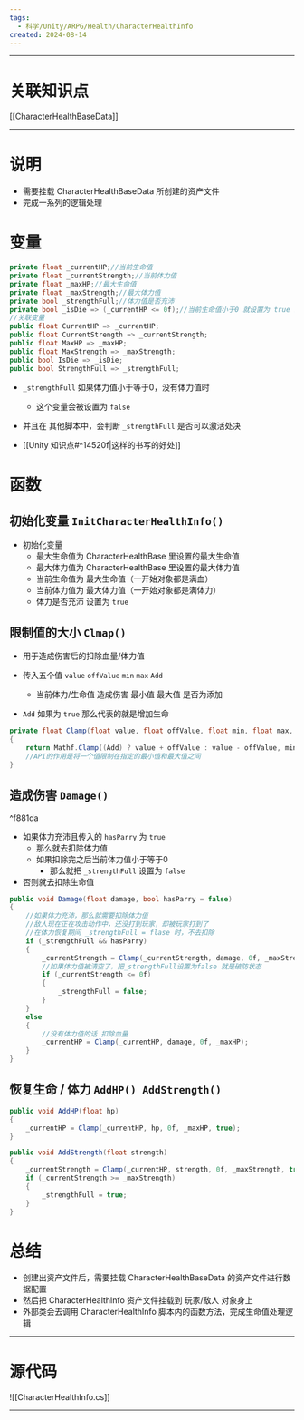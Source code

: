 ```yaml
---
tags:
  - 科学/Unity/ARPG/Health/CharacterHealthInfo
created: 2024-08-14
---
```


---
# 关联知识点

[[CharacterHealthBaseData]]

---
# 说明

- 需要挂载 CharacterHealthBaseData 所创建的资产文件
- 完成一系列的逻辑处理
# 变量

```C#
private float _currentHP;//当前生命值
private float _currentStrength;//当前体力值
private float _maxHP;//最大生命值
private float _maxStrength;//最大体力值
private bool _strengthFull;//体力值是否充沛
private bool _isDie => (_currentHP <= 0f);//当前生命值小于0 就设置为 true 即死亡
//关联变量
public float CurrentHP => _currentHP;
public float CurrentStrength => _currentStrength;
public float MaxHP => _maxHP;
public float MaxStrength => _maxStrength;
public bool IsDie => _isDie;
public bool StrengthFull => _strengthFull;
```

- `_strengthFull` 如果体力值小于等于0，没有体力值时
	- 这个变量会被设置为 `false` 
- 并且在 其他脚本中，会判断 `_strengthFull` 是否可以激活处决

- [[Unity 知识点#^14520f|这样的书写的好处]] 
# 函数
## 初始化变量 `InitCharacterHealthInfo()`

- 初始化变量
	- 最大生命值为 CharacterHealthBase 里设置的最大生命值
	- 最大体力值为 CharacterHealthBase 里设置的最大体力值
	- 当前生命值为 最大生命值（一开始对象都是满血）
	- 当前体力值为 最大体力值（一开始对象都是满体力）
	- 体力是否充沛 设置为 `true`
## 限制值的大小 `Clmap()`

- 用于造成伤害后的扣除血量/体力值

- 传入五个值 `value` `offValue` `min` `max` `Add`
	- 当前体力/生命值 造成伤害 最小值 最大值 是否为添加
- `Add` 如果为 `true` 那么代表的就是增加生命

```C#
private float Clamp(float value, float offValue, float min, float max, bool Add = false)
{
	return Mathf.Clamp((Add) ? value + offValue : value - offValue, min, max);
	//API的作用是将一个值限制在指定的最小值和最大值之间
}
```
## 造成伤害 `Damage()`

^f881da

- 如果体力充沛且传入的 `hasParry` 为 `true` 
	- 那么就去扣除体力值
	- 如果扣除完之后当前体力值小于等于0
		- 那么就把 `_strengthFull` 设置为 `false`
- 否则就去扣除生命值

```C#
public void Damage(float damage, bool hasParry = false)
{
	//如果体力充沛，那么就需要扣除体力值
	//敌人现在正在攻击动作中，还没打到玩家，却被玩家打到了
	//在体力恢复期间 _strengthFull = flase 时，不去扣除
	if (_strengthFull && hasParry)
	{
		_currentStrength = Clamp(_currentStrength, damage, 0f, _maxStrength);
		//如果体力值被清空了，把_strengthFull设置为false 就是破防状态
		if (_currentStrength <= 0f)
		{
			_strengthFull = false;
		}
	}
	else
	{
		//没有体力值的话 扣除血量
		_currentHP = Clamp(_currentHP, damage, 0f, _maxHP);
	}
}
```
## 恢复生命 / 体力 `AddHP() AddStrength()`

```C#
public void AddHP(float hp)
{
	_currentHP = Clamp(_currentHP, hp, 0f, _maxHP, true);
}

public void AddStrength(float strength)
{
	_currentStrength = Clamp(_currentHP, strength, 0f, _maxStrength, true);
	if (_currentStrength >= _maxStrength)
	{
		_strengthFull = true;
	}
}
```
# 总结

- 创建出资产文件后，需要挂载 CharacterHealthBaseData 的资产文件进行数据配置
- 然后把 CharacterHealthInfo 资产文件挂载到 玩家/敌人 对象身上
- 外部类会去调用 CharacterHealthInfo 脚本内的函数方法，完成生命值处理逻辑

---
# 源代码

![[CharacterHealthInfo.cs]]

---